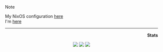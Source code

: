 > [!NOTE]
> My NixOS configuration [here](https://github.com/ISP-Michael/NixOS)  
> I'm [here](https://t.me/isp_lans)

---

<b>
  <p align='right'>Stats</p>
</b>

<p align='center'>
  <img src='https://github-readme-stats.vercel.app/api?username=ISP-Michael&show_icons=true&theme=dark'>
  <img src='https://github-readme-stats.vercel.app/api/top-langs/?username=ISP-Michael&layout=compact'>
  <img src='https://streak-stats.demolab.com/?user=ISP-Michael&theme=dark'>
</p>

